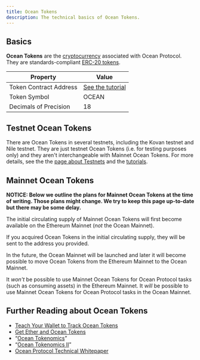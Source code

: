 ```yaml
---
title: Ocean Tokens
description: The technical basics of Ocean Tokens.
---
```


## Basics

**Ocean Tokens** are the [cryptocurrency](https://en.wikipedia.org/wiki/Cryptocurrency) associated with Ocean Protocol. They are standards-compliant [ERC-20 tokens](https://en.wikipedia.org/wiki/ERC-20).

Property               | Value
-----------------------|---------
Token Contract Address | [See the tutorial](/tutorials/wallets-and-ocean-tokens/)
Token Symbol           | OCEAN
Decimals of Precision  | 18

## Testnet Ocean Tokens

There are Ocean Tokens in several testnets, including the Kovan testnet and Nile testnet. They are just testnet Ocean Tokens (i.e. for testing purposes only) and they aren't interchangeable with Mainnet Ocean Tokens. For more details, see the the [page about Testnets](/concepts/testnets/) and the [tutorials](/tutorials/introduction/).

## Mainnet Ocean Tokens

**NOTICE: Below we outline the plans for Mainnet Ocean Tokens at the time of writing. Those plans might change. We try to keep this page up-to-date but there may be some delay.**

The initial circulating supply of Mainnet Ocean Tokens will first become available on the Ethereum Mainnet (_not_ the Ocean Mainnet).

If you acquired Ocean Tokens in the initial circulating supply, they will be sent to the address you provided.

In the future, the Ocean Mainnet will be launched and later it will become possible to move Ocean Tokens from the Ethereum Mainnet to the Ocean Mainnet.

It _won't_ be possible to use Mainnet Ocean Tokens for Ocean Protocol tasks (such as consuming assets) in the Ethereum Mainnet. It _will_ be possible to use Mainnet Ocean Tokens for Ocean Protocol tasks in the Ocean Mainnet.

## Further Reading about Ocean Tokens

- [Teach Your Wallet to Track Ocean Tokens](/tutorials/wallets-and-ocean-tokens/)
- [Get Ether and Ocean Tokens](/tutorials/get-ether-and-ocean-tokens/)
- “[Ocean Tokenomics](https://blog.oceanprotocol.com/ocean-tokenomics-d34f28c480a8)”
- “[Ocean Tokenomics II](https://blog.oceanprotocol.com/https-blog-oceanprotocol-com-ocean-tokenomics-ii-faf05854314b)”
- [Ocean Protocol Technical Whitepaper](https://oceanprotocol.com/tech-whitepaper.pdf)
